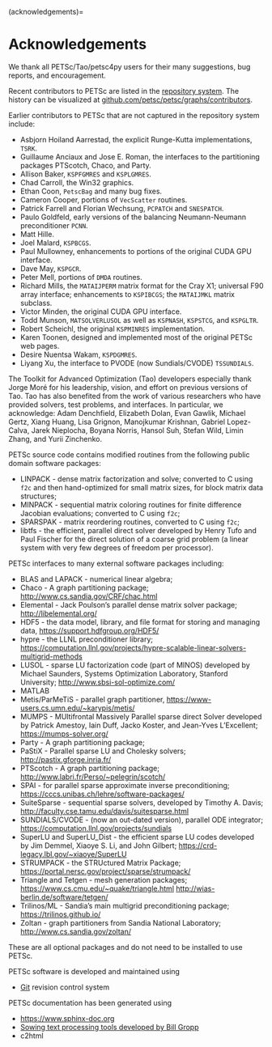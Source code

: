 (acknowledgements)=

# Acknowledgements

We thank all PETSc/Tao/petsc4py users for their many suggestions, bug reports, and encouragement.

Recent contributors to PETSc are listed in the [repository system](https://gitlab.com/petsc/petsc). The history can be visualized at
[github.com/petsc/petsc/graphs/contributors](https://github.com/petsc/petsc/graphs/contributors).

Earlier contributors to PETSc that are not captured in the repository system include:

- Asbjorn Hoiland Aarrestad, the explicit Runge-Kutta implementations, `TSRK`.
- Guillaume Anciaux and Jose E. Roman, the interfaces to the partitioning packages PTScotch, Chaco, and Party.
- Allison Baker, `KSPFGMRES` and `KSPLGMRES`.
- Chad Carroll, the Win32 graphics.
- Ethan Coon, `PetscBag` and many bug fixes.
- Cameron Cooper, portions of `VecScatter` routines.
- Patrick Farrell and Florian Wechsung, `PCPATCH` and `SNESPATCH`.
- Paulo Goldfeld, early versions of the balancing Neumann-Neumann preconditioner `PCNN`.
- Matt Hille.
- Joel Malard, `KSPBCGS`.
- Paul Mullowney, enhancements to portions of the original CUDA GPU interface.
- Dave May, `KSPGCR`.
- Peter Mell, portions of `DMDA` routines.
- Richard Mills, the `MATAIJPERM` matrix format for the Cray X1; universal F90 array
  interface; enhancements to `KSPIBCGS`; the `MATAIJMKL` matrix subclass.
- Victor Minden, the original CUDA GPU interface.
- Todd Munson, `MATSOLVERLUSOL` as well as `KSPNASH`, `KSPSTCG`, and
  `KSPGLTR`.
- Robert Scheichl, the original `KSPMINRES` implementation.
- Karen Toonen, designed and implemented most of the original PETSc web pages.
- Desire Nuentsa Wakam, `KSPDGMRES`.
- Liyang Xu, the interface to PVODE (now Sundials/CVODE) `TSSUNDIALS`.

The Toolkit for Advanced Optimization (Tao) developers especially thank Jorge Moré
for his leadership, vision, and effort on previous versions of Tao. Tao has
also benefited from the work of various researchers who have provided solvers, test problems,
and interfaces. In particular, we acknowledge: Adam Denchfield, Elizabeth Dolan, Evan Gawlik,
Michael Gertz, Xiang Huang, Lisa Grignon, Manojkumar Krishnan, Gabriel Lopez-Calva,
Jarek Nieplocha, Boyana Norris, Hansol Suh, Stefan Wild, Limin Zhang, and
Yurii Zinchenko.

PETSc source code contains modified routines from the following public
domain software packages:

- LINPACK - dense matrix factorization and solve; converted to C using
  `f2c` and then hand-optimized for small matrix sizes, for block
  matrix data structures;
- MINPACK - sequential matrix coloring routines for finite
  difference Jacobian evaluations; converted to C using `f2c`;
- SPARSPAK - matrix reordering routines, converted to C
  using `f2c`;
- libtfs - the efficient, parallel direct solver developed by Henry
  Tufo and Paul Fischer for the direct solution of a coarse grid
  problem (a linear system with very few degrees of freedom per
  processor).

PETSc interfaces to many external software packages including:

- BLAS and LAPACK - numerical linear algebra;
- Chaco - A graph partitioning package;
  <http://www.cs.sandia.gov/CRF/chac.html>
- Elemental - Jack Poulson’s parallel dense matrix solver package;
  <http://libelemental.org/>
- HDF5 - the data model, library, and file format for storing and
  managing data,
  <https://support.hdfgroup.org/HDF5/>
- hypre - the LLNL preconditioner library;
  <https://computation.llnl.gov/projects/hypre-scalable-linear-solvers-multigrid-methods>
- LUSOL - sparse LU factorization code (part of MINOS) developed by
  Michael Saunders, Systems Optimization Laboratory, Stanford
  University;
  <http://www.sbsi-sol-optimize.com/>
- MATLAB
- Metis/ParMeTiS - parallel graph partitioner,
  <https://www-users.cs.umn.edu/~karypis/metis/>
- MUMPS - MUltifrontal Massively Parallel sparse direct
  Solver developed by Patrick Amestoy, Iain Duff, Jacko Koster, and
  Jean-Yves L’Excellent;
  <https://mumps-solver.org/>
- Party - A graph partitioning package;
- PaStiX - Parallel sparse LU and Cholesky solvers;
  <http://pastix.gforge.inria.fr/>
- PTScotch - A graph partitioning package;
  <http://www.labri.fr/Perso/~pelegrin/scotch/>
- SPAI - for parallel sparse approximate inverse preconditioning;
  <https://cccs.unibas.ch/lehre/software-packages/>
- SuiteSparse - sequential sparse solvers, developed by
  Timothy A. Davis;
  <http://faculty.cse.tamu.edu/davis/suitesparse.html>
- SUNDIALS/CVODE - (now an out-dated version), parallel ODE integrator;
  <https://computation.llnl.gov/projects/sundials>
- SuperLU and SuperLU_Dist - the efficient sparse LU codes
  developed by Jim Demmel, Xiaoye S. Li, and John Gilbert;
  <https://crd-legacy.lbl.gov/~xiaoye/SuperLU>
- STRUMPACK - the STRUctured Matrix Package;
  <https://portal.nersc.gov/project/sparse/strumpack/>
- Triangle and Tetgen - mesh generation packages;
  <https://www.cs.cmu.edu/~quake/triangle.html>
  <http://wias-berlin.de/software/tetgen/>
- Trilinos/ML - Sandia’s main multigrid preconditioning package;
  <https://trilinos.github.io/>
- Zoltan - graph partitioners from Sandia National Laboratory;
  <http://www.cs.sandia.gov/zoltan/>

These are all optional packages and do not need to be installed to use
PETSc.

PETSc software is developed and maintained using

- [Git](https://git-scm.com/) revision control system

PETSc documentation has been generated using

- <https://www.sphinx-doc.org>
- [Sowing text processing tools developed by Bill Gropp](http://wgropp.cs.illinois.edu/projects/software/sowing/)
- c2html
